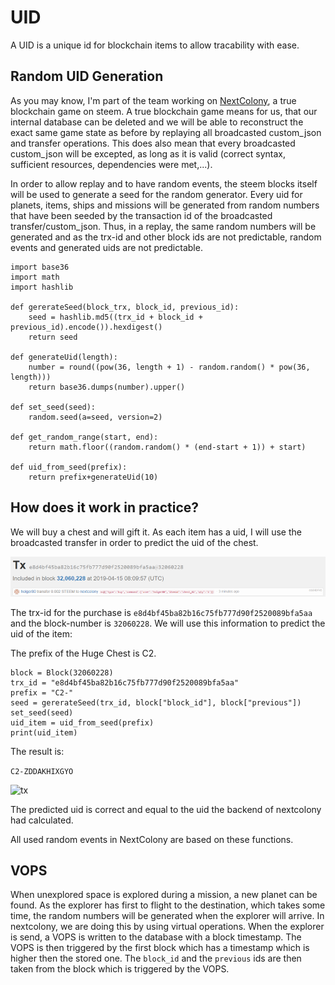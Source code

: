 # UID

A UID is a unique id for blockchain items to allow tracability with ease.

## Random UID Generation

As you may know, I'm part of the team working on [NextColony](https://nexctcolony.io), a true blockchain game on steem. A true blockchain game means for us, that our internal database can be deleted and we will be able to reconstruct the exact same game state as before by replaying all broadcasted custom_json and transfer operations. This does also mean that every broadcasted custom_json will be excepted, as long as it is valid (correct syntax, sufficient resources, dependencies were met,...).

In order to allow replay and to have random events, the steem blocks itself will be used to generate a seed for the random generator. Every uid for planets, items, ships and missions will be generated from random numbers that have been seeded by the transaction id of the broadcasted transfer/custom_json. Thus, in a replay, the same random numbers will be generated and as the trx-id and other block ids are not predictable, random events and generated uids are not predictable.

```import random
import base36
import math
import hashlib

def gererateSeed(block_trx, block_id, previous_id):
    seed = hashlib.md5((trx_id + block_id + previous_id).encode()).hexdigest()
    return seed

def generateUid(length):
    number = round((pow(36, length + 1) - random.random() * pow(36, length)))
    return base36.dumps(number).upper()

def set_seed(seed):
    random.seed(a=seed, version=2)

def get_random_range(start, end):
    return math.floor((random.random() * (end-start + 1)) + start)

def uid_from_seed(prefix):
    return prefix+generateUid(10)
```

## How does it work in practice?

We will buy a chest and will gift it. As each item has a uid, I will use the broadcasted transfer in order to predict the uid of the chest.

![tx](./assets/uid-tx.png)

The trx-id for the purchase is `e8d4bf45ba82b16c75fb777d90f2520089bfa5aa` and the block-number is `32060228`. We will use this information to predict the uid of the item:

The prefix of the Huge Chest is C2.

```from beem.block import Block
block = Block(32060228)
trx_id = "e8d4bf45ba82b16c75fb777d90f2520089bfa5aa"
prefix = "C2-"
seed = gererateSeed(trx_id, block["block_id"], block["previous"])
set_seed(seed)
uid_item = uid_from_seed(prefix)
print(uid_item)
```

The result is:

```C2-ZDDAKHIXGYO```

![tx](./assets/uid-generated.png)

The predicted uid is correct and equal to the uid the backend of nextcolony had calculated.

All used random events in NextColony are based on these functions.

## VOPS

When unexplored space is explored during a mission, a new planet can be found. As the explorer has first to flight to the destination, which takes some time, the random numbers will be generated when the explorer will arrive. In nextcolony, we are doing this by using virtual operations. When the explorer is send, a VOPS is written to the database with a block timestamp. The VOPS is then triggered by the first block which has a timestamp which is higher then the stored one. The `block_id` and the `previous` ids are then taken from the block which is triggered by the VOPS.